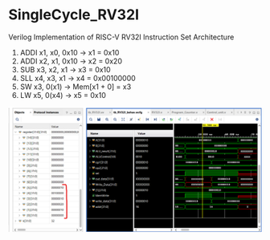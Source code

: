 # SingleCycle_RV32I
Verilog Implementation of RISC-V RV32I Instruction Set Architecture

1. ADDI x1, x0, 0x10  -> x1 = 0x10
2. ADDI x2, x1, 0x10 -> x2 = 0x20 
3. SUB x3, x2, x1 -> x3 = 0x10
4. SLL x4, x3, x1 -> x4 = 0x00100000
5. SW x3, 0(x1) -> Mem[x1 + 0] = x3
6. LW x5, 0(x4) -> x5 = 0x10

![Simulation](simulation.png)
